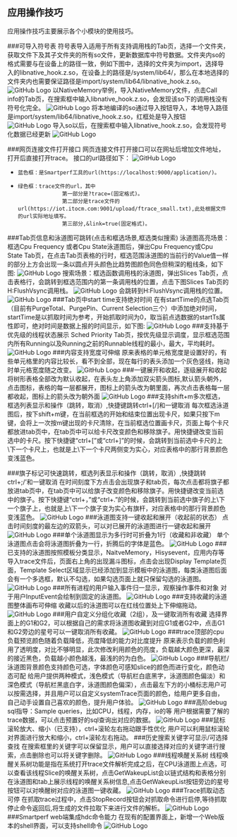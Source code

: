 ## 应用操作技巧
 应用操作技巧主要展示各个小模块的使用技巧。

###可导入符号表
符号表导入适用于所有支持调用栈的Tab页，选择一个文件夹，获取文件下及其子文件夹的所有so文件，更新数据库中符号数据。文件夹内so的格式需要与在设备上的路径一致，例如下图中，选择的文件夹为import，选择导入的libnative_hook.z.so，在设备上的路径是/system/lib64/，那么在本地选择的文件夹内也需要保证路径是import/system/lib64/libnative_hook.z.so。
![GitHub Logo](../../figures/OperationSkills/Operation_soimport_dir.jpg)
以NativeMemory举例，导入NativeMemory文件，点击Call info的Tab页，在搜索框中输入libnative_hook.z.so，会发现该so下的调用栈没有符号化完全。
![GitHub Logo](../../figures/OperationSkills/Operation_soimport_nativehook.jpg)
将本地编译的so通过导入按钮导入，本地导入路径是import/system/lib64/libnative_hook.z.so，红框处是导入按钮
![GitHub Logo](../../figures/OperationSkills/Operation_soimport_local.jpg)
导入so以后，在搜索框中输入libnative_hook.z.so，会发现符号化数据已经更新
![GitHub Logo](../../figures/OperationSkills/Operation_soimport_new.jpg)

###网页连接文件打开接口
网页连接文件打开接口可以在网址后增加文件地址，打开后直接打开trace。
接口的url路径如下：
![GitHub Logo](../../figures/OperationSkills/Opertion_urltrace.jpg)

+     蓝色框：是Smartperf工具的url(https://localhost:9000/application/)。
+     绿色框：trace文件的url，其中
                    第一部分是?trace=(固定格式)。
                    第二部分是trace文件的url(https://iot.itocm.com:9001/upload/ftrace_small.txt),此处根据文件的url实际地址填写。
                    第三部分,&link=true(固定格式)。

###Tab页信息和泳道图可跳转(点击和框选场景,框选类似搜索)
泳道图高亮场景：框选Cpu Frequency 或者Cpu State泳道图后，弹出Cpu Frequency或Cpu State Tab页，在点击Tab页表格的行时，框选范围泳道图的当前行的Value值一样的部分上方会出现一条以圆点开头颜色比趋势图颜色同色但稍深的粗线条，如下图:
![GitHub Logo](../../figures/OperationSkills/Tabskill.jpg)
搜索场景：框选函数调用栈的泳道图，弹出Slices Tab页，点击表格行，会跳转到框选范围内的第一条调用栈的位置，点击下图Slices Tab页的H:FlushVsync调用栈。
![GitHub Logo](../../figures/OperationSkills/Tabskillcalltack.jpg)
会跳转到H:FlushVsync调用栈的位置。
![GitHub Logo](../../figures/OperationSkills/Tabcallstackskip.jpg)
###Tab页中start time支持绝对时间
在有startTime的点选Tab页（目前有PurgeTotal、PurgePin、Current Selection三个）中添加绝对时间，startTime是以抓取时间为参考，开始抓取时间为0，取当前点选数据的startTs属性即可，绝对时间是数据上报的时间显示，如下图:
![GitHub Logo](../../figures/OperationSkills/Tababsolutetime.jpg)
###支持基于优先级的线程状态展示
Sched Priority Tab页，按优先级显示调度，显示框选范围内所有Running以及Running之前的Runnable线程的最小，最大，平均耗时。 
![GitHub Logo](../../figures/OperationSkills/schedpritab.jpg)
###内容支持宽度可伸缩
原来表格的单元格宽度是设置好的，有些单元格里的内容比较长，看不到全部，现在每行的表头添加一个灰色竖线，拖动时单元格宽度随之改变。
![GitHub Logo](../../figures/OperationSkills/Tabdrag.jpg)
###一键展开和收起，逐级展开和收起
将树形表格全部改为默认收起，在表头左上角添加双尖箭头图标,默认箭头朝外，点击图标，表格的每一层都展开，图标上的箭头改为朝里面，再次点击表格每一层都收起，图标上的箭头改为朝外面
![GitHub Logo](../../figures/OperationSkills/Taboneclick.jpg)
###支持shift+m多次框选，框选列表显示和操作（跳转，取消）,快捷键跳转ctrl+[/]和一键取消
每次框选泳道图后，按下shift+m键，在当前框选的开始和结束位置出现卡尺，如果只按下m键，会将上一次按m键出现的卡尺清除，在当前框选位置画卡尺，页面上每个卡尺都放进tab页中，在tab页中可以给卡尺改变颜色和移除旗子。用快捷键改变当前选中的卡尺。按下快捷键“ctrl+[”或“ctrl+]”的时候，会跳转到当前选中卡尺的上\下一个卡尺上，也就是上\下一个卡尺两侧变为实心，对应表格中的那行背景颜色变浅蓝色。

###旗子标记可快速跳转，框选列表显示和操作（跳转，取消）,快捷跳转ctrl+;/’和一键取消
在时间刻度下方点击会出现旗子和tab页，每次点击都将旗子都放进tab页中，在tab页中可以给旗子改变颜色和移除旗子。用快捷键改变当前选中的旗子。按下快捷键“ctrl+，”或“ctrl+.”的时候，会跳转到当前选中旗子的上\下一个旗子上，也就是上\下一个旗子变为实心有旗杆，对应表格中的那行背景颜色变浅蓝色。
![GitHub Logo](../../figures/OperationSkills/rowskillflag.jpg)
###泳道图支持一键收起和展开（收起前的状态）
点击时间刻度的最左边的双箭头，可以对已展开的泳道图进行一键收起和展开
![GitHub Logo](../../figures/OperationSkills/rowskilon.jpg)
###单个泳道图显示为多行时可折叠为1行（收藏和非收藏）
单个泳道图点击会将泳道图折叠为一行，折腾后的字体是蓝色。
![GitHub Logo](../../figures/OperationSkills/Tabskillfold.jpg)
###已支持的泳道图按照模板分类显示，NaitveMemory，Hisysevent，应用内存等
导入trace文件后，页面右上角的出现漏斗图标，点击会出现Display Template页面，Template Select区域显示已经添加到显示模板中的泳道图，每类泳道图后面会有一个多选框，默认不勾选，如果勾选页面上就只保留勾选的泳道图。
![GitHub Logo](../../figures/OperationSkills/Tabskilltemple.jpg)
###所有进程的用户输入事件归一显示，观察操作事件和对象
对于用户InputEvent会绘制到固定的泳道图。
![GitHub Logo](../../figures/OperationSkills/rowskillinput.jpg)
###支持收藏的泳道图整体画布可伸缩
收藏以后的泳道图可以在红线位置处上下伸缩拖动。
![GitHub Logo](../../figures/OperationSkills/collectskilldrag.jpg)
###用户自定义分组化收藏（2组），及一键取消所有收藏
选择界面上的G1和G2，可以根据自己的需求将泳道图收藏到对应G1或者G2中，点击G1和G2旁边的星号可以一键取消所有收藏。
![GitHub Logo](../../figures/OperationSkills/collectskillg.jpg)
###trace顶部的cpu负载预览颜色随着负载降低，亮度降低的能力对比度提升
原来表示负载的颜色利用了透明度，对比不够明显，此次修改利用颜色的亮度，负载越大颜色更深，最深的接近黑色，负载越小颜色越浅，最浅的的为白色。
![GitHub Logo](../../figures/OperationSkills/colorcontrast.jpg)
###导航栏/泳道图背景颜色支持颜色可选，字体颜色可感知slice的颜色而进行变化，颜色动态可配
给用户提供两种模式，浅色模式（导航栏白底黑字，泳道图颜色偏淡）和深色模式（导航栏黑底白字，泳道图颜色偏深），点击最左下方的小桶标志用户可以按需选择，并且用户可以自定义systemTrace页面的颜色，给用户更多自由，自己动手设置自己喜欢的颜色，提升用户体验。
![GitHub Logo](../../figures/OperationSkills/colorchoose.jpg)
###高阶debug sql指导：Sample queries，比如CPU，线程，内存，io的等
用户根据需要了解的trace数据，可以点击预置好的sql查询出对应的数据。
![GitHub Logo](../../figures/OperationSkills/sqlselect.jpg)
###鼠标滚轮放大、缩小（已支持），ctrl+滚轮左右拖动跟手性优化
用户可以利用鼠标滚轮对界面进行放大和缩小，ctrl+滚轮左右拖动。
###历史搜索关键字可显示/可选择查找
在搜索框里的关键字可以保留显示，用户可以直接选择对应的关键字进行搜索，点击删除也可以将关键字删除。
![GitHub Logo](../../figures/OperationSkills/searchskill.jpg)
###线程唤醒关系树
线程唤醒关系树功能是指在系统打开trace文件解析完成之后，在CPU泳道图上点选，可以查看该线程Slice的唤醒关系树，点击GetWakeupList会以链式结构和表格分别在泳道图和tab上展示线程的唤醒关系树信息,点击GetWakeupList按钮旁边的星号按钮可以对唤醒树对应的泳道图一键收藏。
![GitHub Logo](../../figures/OperationSkills/threadtree.jpg)
###Trace抓取动态可停
在抓取trace过程中，点击StopRecord按钮会对抓取命令进行启停,等待抓取停止命令返回后,将生成的文件拉取下来进行文件的解析。
![GitHub Logo](../../figures/OperationSkills/tracestop.jpg)
###Smartperf web端集成hdc命令能力
在现有的配置界面上，新增一个Web版本的shell界面，可以支持shell命令
![GitHub Logo](../../figures/OperationSkills/shellconfig.jpg)